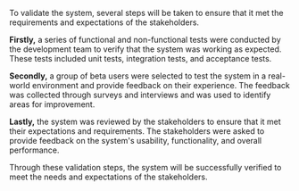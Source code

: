 To validate the system, several steps will be taken to ensure that it met the requirements and expectations of the stakeholders.  

**Firstly,** a series of functional and non-functional tests were conducted by the development team to verify that the system was working as expected. These tests included unit tests, integration tests, and acceptance tests.  

**Secondly,** a group of beta users were selected to test the system in a real-world environment and provide feedback on their experience. The feedback was collected through surveys and interviews and was used to identify areas for improvement.  

**Lastly,** the system was reviewed by the stakeholders to ensure that it met their expectations and requirements. The stakeholders were asked to provide feedback on the system's usability, functionality, and overall performance.  

Through these validation steps, the system will be successfully verified to meet the needs and expectations of the stakeholders.  

